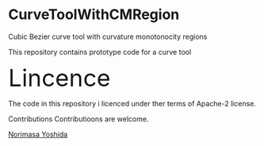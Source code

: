 # CurveToolWithCMRegion
Cubic Bezier curve tool with curvature monotonocity regions

This repository contains prototype code for a curve tool 


<span style="font-size: 48px;">Lincence</span>

The code in this repository i licenced under ther terms of Apache-2 license.

Contributions
Contributioons are welcome.

[Norimasa Yoshida](https://sites.google.com/view/yoshida-lab-citnu/english/profile-e)
